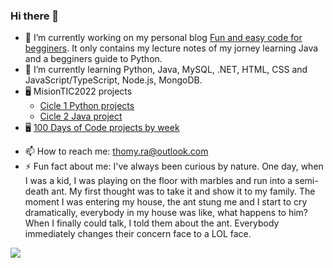 ### Hi there 👋


- 🔭 I’m currently working on my personal blog [Fun and easy code for begginers](https://hashnode.com/@ThomyRa). It only contains my lecture notes of my jorney learning Java and a begginers guide to Python.
- 🌱 I’m currently learning Python, Java, MySQL, .NET, HTML, CSS and JavaScript/TypeScript, Node.js, MongoDB.
- 🖥️ MisionTIC2022 projects
  - [Cicle 1 Python projects](https://github.com/ThomyRa/MisionTic2022)
  - [Cicle 2 Java project](https://github.com/ThomyRa/MisionTIC2022-ciclo2-JAVA)
- 🖥️ [100 Days of Code projects by week](https://github.com/ThomyRa/100-days-of-code)
<!---[comment]- 👯 I’m looking to collaborate on ...
[comment]- 🤔 I’m looking for help with 
[comment]- 💬 Ask me about ...-->
- 📫 How to reach me: thomy.ra@outlook.com
- ⚡ Fun fact about me: I've always been curious by nature. One day, when I was a kid, I was playing on the floor with marbles and run into a semi-death ant. My first thought was to take it and show it to my family. The moment I was entering my house, the ant stung me and I start to cry dramatically, everybody in my house was like, what happens to him? When I finally could talk, I told them about the ant. Everybody immediately changes their concern face to a LOL face.

<img src="https://github-readme-stats.vercel.app/api?username=ThomyRa&&show_icons=true&title_color=ffffff&icon_color=bb2acf&text_color=daf7dc&bg_color=151515">
